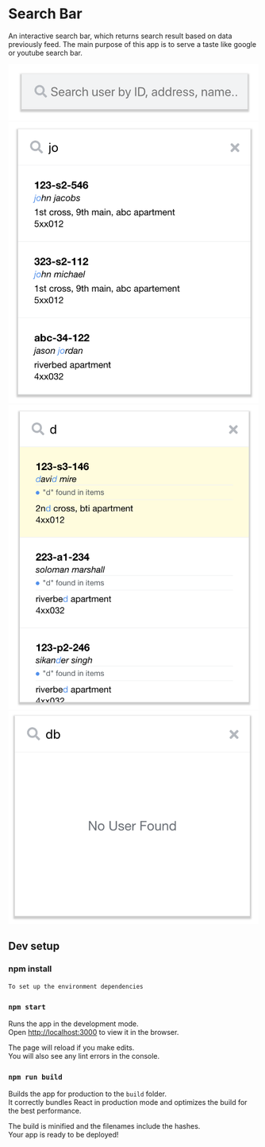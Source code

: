 
# Search Bar
An interactive search bar, which returns search result based on data previously feed. The main purpose of this app is to serve a taste like google or youtube search bar.


![Search Bar Screenshot](./snaps/snap-1.png)
![Search Bar Screenshot](./snaps/snap-2.png)
![Search Bar Screenshot](./snaps/snap-3.png)
![Search Bar Screenshot](./snaps/snap-4.png)
## Dev setup

### npm install

```
To set up the environment dependencies
```

### `npm start`

Runs the app in the development mode.<br>
Open [http://localhost:3000](http://localhost:3000) to view it in the browser.

The page will reload if you make edits.<br>
You will also see any lint errors in the console.

### `npm run build`

Builds the app for production to the `build` folder.<br>
It correctly bundles React in production mode and optimizes the build for the best performance.

The build is minified and the filenames include the hashes.<br>
Your app is ready to be deployed!